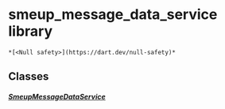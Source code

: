 


# smeup_message_data_service library






    *[<Null safety>](https://dart.dev/null-safety)*





## Classes

##### [SmeupMessageDataService](../smeup_services_smeup_message_data_service/SmeupMessageDataService-class.md)



 















